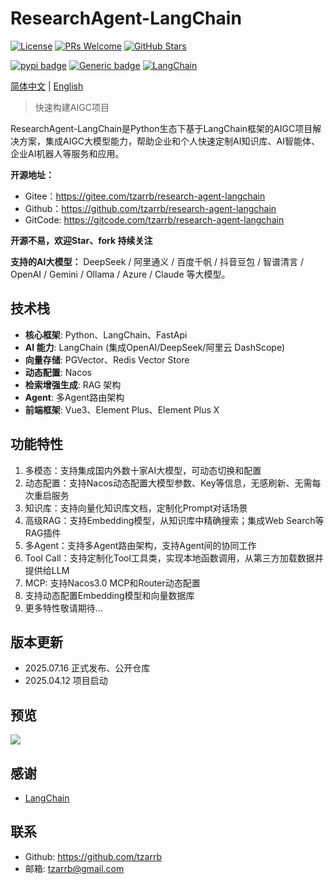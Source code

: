 
# ResearchAgent-LangChain

[![License](https://img.shields.io/badge/MIT-blue.svg)](https://opensource.org/license/mit)
[![PRs Welcome](https://img.shields.io/badge/PRs-welcome-brightgreen.svg)](https://github.com/tzarrb/research-agent-langchain)
[![GitHub Stars](https://img.shields.io/github/stars/tzarrb/research-agent-langchain?style=social)](https://github.com/tzarrb/research-agent-langchain)

[![pypi badge](https://img.shields.io/pypi/v/research-agent-langchain.svg)](https://shields.io/)
[![Generic badge](https://img.shields.io/badge/python-3.10%7C3.11%7C3.12-blue.svg)](https://pypi.org/project/pypiserver/)
[![LangChain](https://img.shields.io/badge/LangChain-0.3.0-brightgreen.svg)](https://python.langchain.com/)

<p>
<a href="./README.md">简体中文</a> | <a href="./README_en.md">English</a> 
</p>

> 快速构建AIGC项目

ResearchAgent-LangChain是Python生态下基于LangChain框架的AIGC项目解决方案，集成AIGC大模型能力，帮助企业和个人快速定制AI知识库、AI智能体、企业AI机器人等服务和应用。

**开源地址：**

- Gitee：https://gitee.com/tzarrb/research-agent-langchain
- Github：https://github.com/tzarrb/research-agent-langchain
- GitCode: https://gitcode.com/tzarrb/research-agent-langchain

**开源不易，欢迎Star、fork 持续关注**

**支持的AI大模型：** DeepSeek / 阿里通义 / 百度千帆 / 抖音豆包 / 智谱清言 / OpenAI / Gemini / Ollama / Azure / Claude 等大模型。

## 技术栈

- **核心框架**: Python、LangChain、FastApi
- **AI 能力**: LangChain (集成OpenAI/DeepSeek/阿里云 DashScope)
- **向量存储**: PGVector、Redis Vector Store
- **动态配置**: Nacos
- **检索增强生成**: RAG 架构
- **Agent**: 多Agent路由架构
- **前端框架**: Vue3、Element Plus、Element Plus X

## 功能特性

1. 多模态：支持集成国内外数十家AI大模型，可动态切换和配置
2. 动态配置：支持Nacos动态配置大模型参数、Key等信息，无感刷新、无需每次重启服务
3. 知识库：支持向量化知识库文档，定制化Prompt对话场景
4. 高级RAG：支持Embedding模型，从知识库中精确搜索；集成Web Search等RAG插件
5. 多Agent：支持多Agent路由架构，支持Agent间的协同工作
6. Tool Call：支持定制化Tool工具类，实现本地函数调用，从第三方加载数据并提供给LLM
7. MCP: 支持Nacos3.0 MCP和Router动态配置 
8. 支持动态配置Embedding模型和向量数据库 
9. 更多特性敬请期待...

## 版本更新

- 2025.07.16 正式发布、公开仓库
- 2025.04.12 项目启动

## 预览

![](docs/imgs/chat.png)

## 感谢

- [LangChain](https://python.langchain.com/)


## 联系

- Github: https://github.com/tzarrb
- 邮箱: tzarrb@gmail.com
